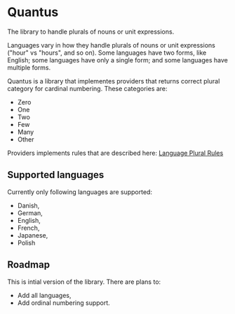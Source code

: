 # Quantus
The library to handle plurals of nouns or unit expressions.

Languages vary in how they handle plurals of nouns or unit expressions ("hour" vs "hours", and so on). Some languages have two forms, like English; some languages have only a single form; and some languages have multiple forms.

Quantus is a library that implementes providers that returns correct plural category for cardinal numbering. These categories are:
* Zero
* One
* Two
* Few
* Many
* Other

Providers implements rules that are described here: [Language Plural Rules](http://www.unicode.org/cldr/charts/25/supplemental/language_plural_rules.html)

## Supported languages

Currently only following languages are supported:
* Danish,
* German,
* English,
* French,
* Japanese,
* Polish

## Roadmap

This is intial version of the library. There are plans to:
* Add all languages,
* Add ordinal numbering support.
